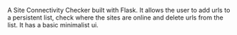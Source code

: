 A Site Connectivity Checker built with Flask.
It allows the user to add urls to a persistent list, check where the sites are online and delete urls from the list.
It has a basic minimalist ui.
